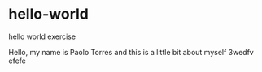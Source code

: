 # hello-world
hello world exercise

Hello, my name is Paolo Torres and this is a little bit about myself
3wedfv
efefe
